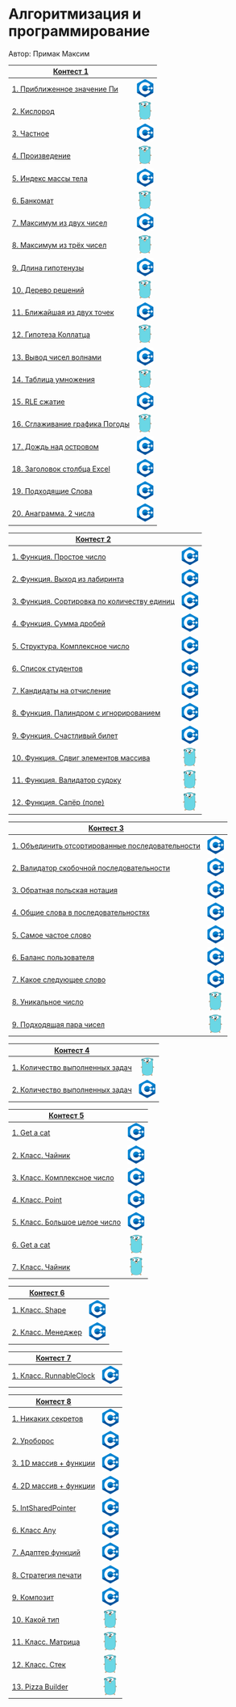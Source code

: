 # Алгоритмизация и программирование

Автор: Примак Максим

| [Контест 1](https://contest.yandex.ru/contest/52142/problems/) |                    |
| -------------------------------------------------------------- |:------------------:|
| [1. Приближенное значение Пи](./contest_01/1/main.cpp)        | ![](./img/cpp.png) |
| [2. Кислород](./contest_01/2/main.go)                         | ![](./img/go.png)  |
| [3. Частное](./contest_01/3/main.cpp)                         | ![](./img/cpp.png) |
| [4. Произведение](./contest_01/4/main.go)                     | ![](./img/go.png)  |
| [5. Индекс массы тела](./contest_01/5/main.cpp)               | ![](./img/cpp.png) |
| [6. Банкомат](./contest_01/6/main.go)                         | ![](./img/go.png)  |
| [7. Максимум из двух чисел](./contest_01/7/main.cpp)          | ![](./img/cpp.png) |
| [8. Максимум из трёх чисел](./contest_01/8/main.go)           | ![](./img/go.png)  |
| [9. Длина гипотенузы](./contest_01/9/main.cpp)                | ![](./img/cpp.png) |
| [10. Дерево решений](./contest_01/10/main.go)                  | ![](./img/go.png)  |
| [11. Ближайшая из двух точек](./contest_01/11/main.cpp)        | ![](./img/cpp.png) |
| [12. Гипотеза Коллатца](./contest_01/12/main.go)               | ![](./img/go.png)  |
| [13. Вывод чисел волнами](./contest_01/13/main.cpp)            | ![](./img/cpp.png) |
| [14. Таблица умножения](./contest_01/14/main.go)               | ![](./img/go.png)  |
| [15. RLE сжатие](./contest_01/15/main.cpp)                     | ![](./img/cpp.png) |
| [16. Сглаживание графика Погоды](./contest_01/16/main.go)      | ![](./img/go.png)  |
| [17. Дождь над островом](./contest_01/17/main.cpp)             | ![](./img/cpp.png) |
| [18. Заголовок столбца Excel](./contest_01/18/main.go)         | ![](./img/cpp.png)  |
| [19. Подходящие Слова](./contest_01/19/main.cpp)               | ![](./img/cpp.png) |
| [20. Анаграмма. 2 числа](./contest_01/20/main.go)              | ![](./img/cpp.png)  |

| [Контест 2](https://contest.yandex.ru/contest/52676/problems/)          |                    |
| ----------------------------------------------------------------------- |:------------------:|
| [1. Функция. Простое число](./contest_02/1/main.cpp)                   | ![](./img/cpp.png) |
| [2. Функция. Выход из лабиринта](./contest_02/2/main.cpp)              | ![](./img/cpp.png) |
| [3. Функция. Сортировка по количеству единиц](./contest_02/3/main.cpp) | ![](./img/cpp.png) |
| [4. Функция. Сумма дробей](./contest_02/4/main.cpp)                    | ![](./img/cpp.png) |
| [5. Структура. Комплексное число](./contest_02/5/main.cpp)             | ![](./img/cpp.png) |
| [6. Список студентов](./contest_02/6/main.cpp)                         | ![](./img/cpp.png) |
| [7. Кандидаты на отчисление](./contest_02/7/main.cpp)                  | ![](./img/cpp.png) |
| [8. Функция. Палиндром с игнорированием](./contest_02/8/main.cpp)      | ![](./img/cpp.png) |
| [9. Функция. Счастливый билет](./contest_02/9/main.cpp)                | ![](./img/cpp.png) |
| [10. Функция. Сдвиг элементов массива](./contest_02/10/main.go)         | ![](./img/go.png)  |
| [11. Функция. Валидатор судоку](./contest_02/11/main.go)                | ![](./img/go.png)  |
| [12. Функция. Сапёр (поле)](./contest_02/12/main.go)                    | ![](./img/go.png)  |

| [Контест 3](https://contest.yandex.ru/contest/53504/problems/)               |                    |
| ---------------------------------------------------------------------------- |:------------------:|
| [1. Объединить отсортированные последовательности](./contest_03/1/main.cpp) | ![](./img/cpp.png) |
| [2. Валидатор скобочной последовательности](./contest_03/2/main.cpp)        | ![](./img/cpp.png) |
| [3. Обратная польская нотация](contest_03/3/main.cpp)                       | ![](./img/cpp.png) |
| [4. Общие слова в последовательностях](./contest_03/4/main.cpp)             | ![](./img/cpp.png) |
| [5. Самое частое слово](./contest_03/5/main.cpp)                            | ![](./img/cpp.png) |
| [6. Баланс пользователя](./contest_03/6/main.cpp)                           | ![](./img/cpp.png) |
| [7. Какое следующее слово](./contest_03/7/main.cpp)                         | ![](./img/cpp.png) |
| [8. Уникальное число](./contest_03/8/main.go)                               | ![](./img/go.png)  |
| [9. Подходящая пара чисел](./contest_03/9/main.go)                          | ![](./img/go.png)  |

| [Контест 4](https://contest.yandex.ru/contest/54625/problems/) |                    |
| -------------------------------------------------------------- |:------------------:|
| [1. Количество выполненных задач](./contest_04/1/main.go)     | ![](./img/go.png)  |
| [2. Количество выполненных задач](./contest_04/2/main.cpp)    | ![](./img/cpp.png) |

| [Контест 5](https://contest.yandex.ru/contest/55465/problems/) |                    |
| -------------------------------------------------------------- |:------------------:|
| [1. Get a cat](./contest_05/1/main.cpp)                       | ![](./img/cpp.png) |
| [2. Класс. Чайник](./contest_05/2/main.cpp)                   | ![](./img/cpp.png) |
| [3. Класс. Комплексное число](./contest_05/3/main.cpp)        | ![](./img/cpp.png) |
| [4. Класс. Point](./contest_05/4/main.cpp)                    | ![](./img/cpp.png) |
| [5. Класс. Большое целое число](./contest_05/5/main.cpp)      | ![](./img/cpp.png) |
| [6. Get a cat](./contest_05/6/main.go)                        | ![](./img/go.png)  |
| [7. Класс. Чайник](./contest_05/7/main.go)                    | ![](./img/go.png)  |

| [Контест 6](https://contest.yandex.ru/contest/55918/problems/) |                    |
| -------------------------------------------------------------- |:------------------:|
| [1. Класс. Shape](./contest_06/1/main.cpp)                    | ![](./img/cpp.png) |
| [2. Класс. Менеджер](./contest_06/2/main.cpp)                 | ![](./img/cpp.png) |

| [Контест 7](https://contest.yandex.ru/contest/56824/problems/) |                    |
| -------------------------------------------------------------- |:------------------:|
| [1. Класс. RunnableСlock](./contest_07/1/main.cpp)            | ![](./img/cpp.png) |

| [Контест 8](https://contest.yandex.ru/contest/57296/problems/) |                    |
| -------------------------------------------------------------- |:------------------:|
| [1. Никаких секретов](./contest_08/1/main.cpp)                | ![](./img/cpp.png) |
| [2. Уроборос](./contest_08/2/main.cpp)                        | ![](./img/cpp.png) |
| [3. 1D массив + функции](./contest_08/3/main.cpp)             | ![](./img/cpp.png) |
| [4. 2D массив + функции](./contest_08/4/main.cpp)             | ![](./img/cpp.png) |
| [5. IntSharedPointer](./contest_08/5/main.cpp)                | ![](./img/cpp.png) |
| [6. Класс Any](./contest_08/6/main.cpp)                       | ![](./img/cpp.png) |
| [7. Адаптер функций](./contest_08/7/main.cpp)                 | ![](./img/cpp.png) |
| [8. Стратегия печати](./contest_08/8/main.cpp)                | ![](./img/cpp.png) |
| [9. Композит](./contest_08/9/main.cpp)                        | ![](./img/cpp.png) |
| [10. Какой тип](./contest_08/10/main.go)                       | ![](./img/go.png)  |
| [11. Класс. Матрица](./contest_08/11/main.go)                  | ![](./img/go.png)  |
| [12. Класс. Стек](./contest_08/12/main.go)                     | ![](./img/go.png)  |
| [13. Pizza Builder](./contest_08/13/main.go)                   | ![](./img/go.png)  |
